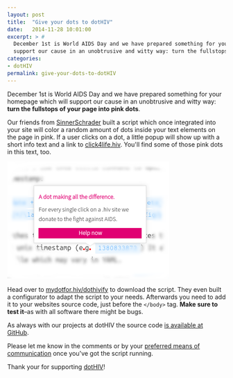 ```yaml
---
layout: post
title:  "Give your dots to dotHIV"
date:   2014-11-28 10:01:00
excerpt: > #
  December 1st is World AIDS Day and we have prepared something for your homepage which will
  support our cause in an unobtrusive and witty way: turn the fullstops of your page into pink dots.
categories:
- dotHIV
permalink: give-your-dots-to-dotHIV
---
```


December 1st is World AIDS Day and we have prepared something for your homepage which will support our cause in an unobtrusive and witty way: **turn the fullstops of your page into pink dots**.

Our friends from [SinnerSchrader](http://sinnerschrader.hiv/) built a script which once integrated into your site will color a random amount of dots inside your text elements on the page in pink. If a user clicks on a dot, a little popup will show up with a short info text and a link to [click4life.hiv](http://click4life.hiv/). You'll find some of those pink dots in this text, too.

![dotHIVify popup](/uploads/2014/11/dothivify.png)

Head over to [mydotfor.hiv/dothivify](http://mydotfor.hiv/dothivify/) to download the script. They even built a configurator to adapt the script to your needs. Afterwards you need to add it to your websites source code, just before the `</body>` tag. **Make sure to test it**–as with all software there might be bugs. 

As always with our projects at dotHIV the source code [is available at GitHub](https://github.com/dothiv/dothivify).

Please let me know in the comments or by your [preferred means of communication](http://cto.hiv/en) once you've got the script running.

Thank your for supporting [dotHIV](http://click4life.hiv/)!
